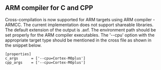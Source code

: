 ## ARM compiler for C and CPP

Cross-compilation is now supported for ARM targets using ARM compiler - ARMCC.
The current implementation does not support shareable libraries.
The default extension of the output is .axf.
The environment path should be set properly for the ARM compiler executables.
The '--cpu' option with the appropriate target type should be mentioned
in the cross file as shown in the snippet below.

```
[properties]
c_args      = ['--cpu=Cortex-M0plus']
cpp_args    = ['--cpu=Cortex-M0plus']

```
